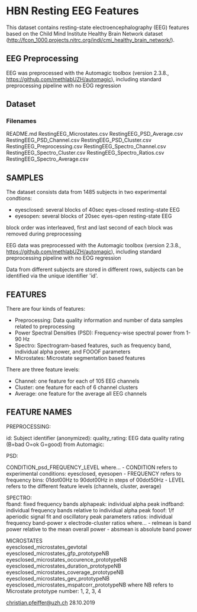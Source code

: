 # HBN Resting EEG Features

This dataset contains resting-state electroencephalography (EEG) features based on the 
Child Mind Institute Healthy Brain Network dataset (http://fcon_1000.projects.nitrc.org/indi/cmi_healthy_brain_network/).


## EEG Preprocessing

EEG was preprocessed with the Automagic toolbox (version 2.3.8., https://github.com/methlabUZH/automagic), 
including standard preprocessing pipeline with no EOG regression


## Dataset

### Filenames

README.md
RestingEEG_Microstates.csv
RestingEEG_PSD_Average.csv
RestingEEG_PSD_Channel.csv
RestingEEG_PSD_Cluster.csv
RestingEEG_Preprocessing.csv
RestingEEG_Spectro_Channel.csv
RestingEEG_Spectro_Cluster.csv
RestingEEG_Spectro_Ratios.csv
RestingEEG_Spectro_Average.csv


## SAMPLES

The dataset consists data from 1485 subjects in two experimental condtions:
- eyesclosed: several blocks of 40sec eyes-closed resting-state EEG
- eyesopen: several blocks of 20sec eyes-open resting-state EEG

block order was interleaved, 
first and last second of each block was removed during preprocessing

EEG data was preprocessed with the Automagic toolbox (version 2.3.8., https://github.com/methlabUZH/automagic), 
including standard preprocessing pipeline with no EOG regression 

Data from different subjects are stored in different rows, subjects can be identified via the unique identifier 'id'.


## FEATURES

There are four kinds of features:
* Preprocessing: Data quality information and number of data samples related to preprocessing
* Power Spectral Densities (PSD): Frequency-wise spectral power from 1-90 Hz
* Spectro: Spectrogram-based features, such as frequency band, individual alpha power, and FOOOF parameters
* Microstates: Microstate segmentation based features

There are three feature levels: 
* Channel: one feature for each of 105 EEG channels
* Cluster: one feature for each of 6 channel clusters
* Average: one feature for the average all EEG channels


## FEATURE NAMES

PREPROCESSING:

  id: Subject identifier (anonymized):
  quality_rating: EEG data quality rating (B=bad O=ok G=good) from Automagic:            

PSD:

  CONDITION_psd_FREQUENCY_LEVEL
    where...
    - CONDITION refers to experimental conditions: eyesclosed, eyesopen
    - FREQUENCY refers to frequency bins: 01dot00Hz to 90dot00Hz in steps of 00dot50Hz
    - LEVEL refers to the different feature levels (channels, cluster, average)

SPECTRO:       
  fband: fixed frequency bands
  alphapeak: individual alpha peak
  indfband: individual frequency bands relative to individual alpha peak
  fooof: 1/f aperiodic signal fit and oscillatory peak parameters
  ratios: individual frequency band-power x electrode-cluster ratios
    where...
    - relmean is band power relative to the mean overall power
    - absmean is absolute band power

MICROSTATES                                  
  eyesclosed_microstates_gevtotal            
  eyesclosed_microstates_gfp_prototypeNB      
  eyesclosed_microstates_occurence_prototypeNB
  eyesclosed_microstates_duration_prototypeNB 
  eyesclosed_microstates_coverage_prototypeNB 
  eyesclosed_microstates_gev_prototypeNB      
  eyesclosed_microstates_mspatcorr_prototypeNB
    where NB refers to Microstate prototype number: 1, 2, 3, 4


christian.pfeiffer@uzh.ch
28.10.2019